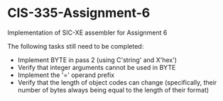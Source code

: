 # CIS-335-Assignment-6
Implementation of SIC-XE assembler for Assignment 6

The following tasks still need to be completed:
 - Implement BYTE in pass 2 (using C'string' and X'hex')
 - Verify that integer arguments cannot be used in BYTE
 - Implement the '=' operand prefix
 - Verify that the length of object codes can change (specifically, their number of bytes always being equal to the length of their format)
